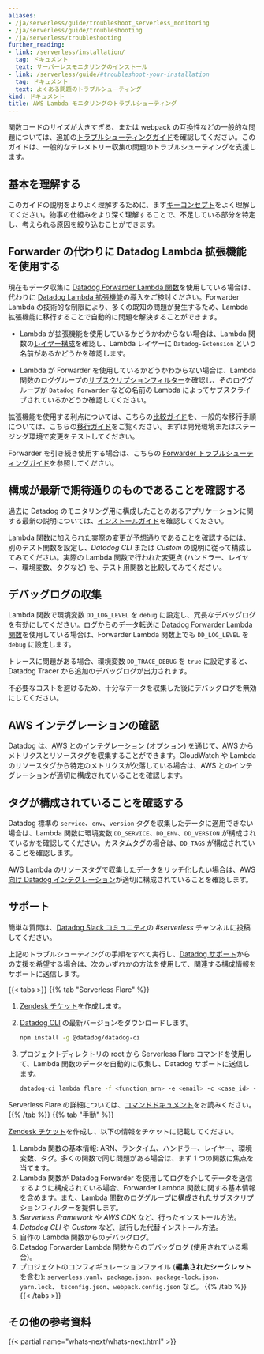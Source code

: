 ```yaml
---
aliases:
- /ja/serverless/guide/troubleshoot_serverless_monitoring
- /ja/serverless/guide/troubleshooting
- /ja/serverless/troubleshooting
further_reading:
- link: /serverless/installation/
  tag: ドキュメント
  text: サーバーレスモニタリングのインストール
- link: /serverless/guide/#troubleshoot-your-installation
  tag: ドキュメント
  text: よくある問題のトラブルシューティング
kind: ドキュメント
title: AWS Lambda モニタリングのトラブルシューティング
---
```


<div class="alert alert-info">関数コードのサイズが大きすぎる、または webpack の互換性などの一般的な問題については、追加の<a href="/serverless/guide/#troubleshoot-your-installation">トラブルシューティングガイド</a>を確認してください。このガイドは、一般的なテレメトリー収集の問題のトラブルシューティングを支援します。</div>

## 基本を理解する

このガイドの説明をよりよく理解するために、まず[キーコンセプト][1]をよく理解してください。物事の仕組みをより深く理解することで、不足している部分を特定し、考えられる原因を絞り込むことができます。

## Forwarder の代わりに Datadog Lambda 拡張機能を使用する

現在もデータ収集に [Datadog Forwarder Lambda 関数][2]を使用している場合は、代わりに [Datadog Lambda 拡張機能][3]の導入をご検討ください。Forwarder Lambda の技術的な制限により、多くの既知の問題が発生するため、Lambda 拡張機能に移行することで自動的に問題を解決することができます。

* Lambda が拡張機能を使用しているかどうかわからない場合は、Lambda 関数の[レイヤー構成][4]を確認し、Lambda レイヤーに `Datadog-Extension` という名前があるかどうかを確認します。

* Lambda が Forwarder を使用しているかどうかわからない場合は、Lambda 関数のロググループの[サブスクリプションフィルター][5]を確認し、そのロググループが `Datadog Forwarder` などの名前の Lambda によってサブスクライブされているかどうか確認してください。

拡張機能を使用する利点については、こちらの[比較ガイド][6]を、一般的な移行手順については、こちらの[移行ガイド][7]をご覧ください。まずは開発環境またはステージング環境で変更をテストしてください。

Forwarder を引き続き使用する場合は、こちらの [Forwarder トラブルシューティングガイド][8]を参照してください。

## 構成が最新で期待通りのものであることを確認する

過去に Datadog のモニタリング用に構成したことのあるアプリケーションに関する最新の説明については、[インストールガイド][9]を確認してください。

Lambda 関数に加えられた実際の変更が予想通りであることを確認するには、別のテスト関数を設定し、_Datadog CLI_ または _Custom_ の説明に従って構成してみてください。実際の Lambda 関数で行われた変更点 (ハンドラー、レイヤー、環境変数、タグなど) を、テスト用関数と比較してみてください。

## デバッグログの収集

Lambda 関数で環境変数 `DD_LOG_LEVEL` を `debug` に設定し、冗長なデバッグログを有効にしてください。ログからのデータ転送に [Datadog Forwarder Lambda 関数][2]を使用している場合は、Forwarder Lambda 関数上でも `DD_LOG_LEVEL` を `debug` に設定します。

トレースに問題がある場合、環境変数 `DD_TRACE_DEBUG` を `true` に設定すると、Datadog Tracer から追加のデバッグログが出力されます。

不必要なコストを避けるため、十分なデータを収集した後にデバッグログを無効にしてください。

## AWS インテグレーションの確認

Datadog は、[AWS とのインテグレーション][10] (オプション) を通じて、AWS からメトリクスとリソースタグを収集することができます。CloudWatch や Lambda のリソースタグから特定のメトリクスが欠落している場合は、AWS とのインテグレーションが適切に構成されていることを確認します。

## タグが構成されていることを確認する

Datadog 標準の `service`、`env`、`version` タグを収集したデータに適用できない場合は、Lambda 関数に環境変数 `DD_SERVICE`、`DD_ENV`、`DD_VERSION` が構成されているかを確認してください。カスタムタグの場合は、`DD_TAGS` が構成されていることを確認します。

AWS Lambda のリソースタグで収集したデータをリッチ化したい場合は、[AWS 向け Datadog インテグレーション][10]が適切に構成されていることを確認します。

## サポート

簡単な質問は、[Datadog Slack コミュニティ][11]の _#serverless_ チャンネルに投稿してください。

上記のトラブルシューティングの手順をすべて実行し、[Datadog サポート][12]からの支援を希望する場合は、次のいずれかの方法を使用して、関連する構成情報をサポートに送信します。

{{< tabs >}}
{{% tab "Serverless Flare" %}}
1. [Zendesk チケット](https://help.datadoghq.com/hc/en-us/requests/new)を作成します。
2. [Datadog CLI](https://github.com/DataDog/datadog-ci/#how-to-install-the-cli) の最新バージョンをダウンロードします。

    ```sh
    npm install -g @datadog/datadog-ci
    ```

3. プロジェクトディレクトリの root から Serverless Flare コマンドを使用して、Lambda 関数のデータを自動的に収集し、Datadog サポートに送信します。

    ```sh
    datadog-ci lambda flare -f <function_arn> -e <email> -c <case_id> --with-logs
    ```

<div class="alert alert-info">Serverless Flare の詳細については、<a href="https://github.com/DataDog/datadog-ci/blob/master/src/commands/lambda/README.md#troubleshooting-serverless-instrumentation">コマンドドキュメント</a>をお読みください。</div>
{{% /tab %}}
{{% tab "手動" %}}

[Zendesk チケット](https://help.datadoghq.com/hc/en-us/requests/new)を作成し、以下の情報をチケットに記載してください。

1. Lambda 関数の基本情報: ARN、ランタイム、ハンドラー、レイヤー、環境変数、タグ。多くの関数で同じ問題がある場合は、まず 1 つの関数に焦点を当てます。
2. Lambda 関数が Datadog Forwarder を使用してログを介してデータを送信するように構成されている場合、Forwarder Lambda 関数に関する基本情報を含めます。また、Lambda 関数のロググループに構成されたサブスクリプションフィルターを提供します。
3. _Serverless Framework_ や _AWS CDK_ など、行ったインストール方法。
4. _Datadog CLI_ や _Custom_ など、試行した代替インストール方法。
5. 自作の Lambda 関数からのデバッグログ。
6. Datadog Forwarder Lambda 関数からのデバッグログ (使用されている場合)。
7. プロジェクトのコンフィギュレーションファイル (**編集されたシークレット**を含む): `serverless.yaml`、`package.json`、`package-lock.json`、`yarn.lock`、 `tsconfig.json`、`webpack.config.json` など。
{{% /tab %}}
{{< /tabs >}}

## その他の参考資料

{{< partial name="whats-next/whats-next.html" >}}

[1]: /ja/serverless/glossary/#datadog-serverless-for-aws-lambda-concepts
[2]: /ja/logs/guide/forwarder/
[3]: /ja/serverless/libraries_integrations/extension/
[4]: https://docs.aws.amazon.com/lambda/latest/dg/invocation-layers.html
[5]: https://docs.aws.amazon.com/AmazonCloudWatch/latest/logs/SubscriptionFilters.html
[6]: /ja/serverless/guide/extension_motivation/
[7]: /ja/serverless/configuration/#migrate-to-the-datadog-lambda-extension
[8]: /ja/logs/guide/lambda-logs-collection-troubleshooting-guide/
[9]: /ja/serverless/installation/
[10]: /ja/integrations/amazon_web_services/
[11]: https://chat.datadoghq.com/
[12]: https://www.datadoghq.com/support/